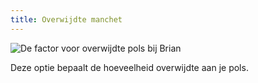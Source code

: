 ```yaml
---
title: Overwijdte manchet
---
```


![De factor voor overwijdte pols bij Brian](./cuffease.svg)

Deze optie bepaalt de hoeveelheid overwijdte aan je pols.